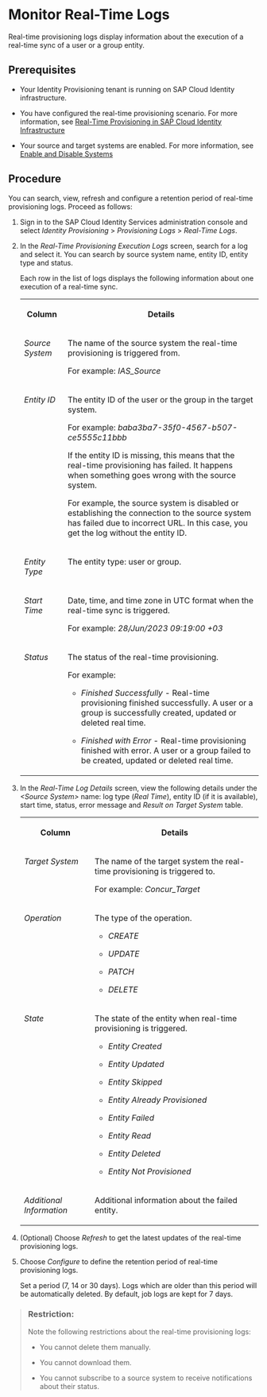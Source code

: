 <!-- loioa8deb0d43c15459f8ce05ffc0b452383 -->

# Monitor Real-Time Logs

Real-time provisioning logs display information about the execution of a real-time sync of a user or a group entity.



<a name="loioa8deb0d43c15459f8ce05ffc0b452383__section_a1h_qcb_yxb"/>

## Prerequisites

-   Your Identity Provisioning tenant is running on SAP Cloud Identity infrastructure.

-   You have configured the real-time provisioning scenario. For more information, see [Real-Time Provisioning in SAP Cloud Identity Infrastructure](https://help.sap.com/docs/identity-provisioning/identity-provisioning/real-time-provisioning-in-sap-cloud-identity-infrastructure?version=Cloud)

-   Your source and target systems are enabled. For more information, see [Enable and Disable Systems](../Operation-Guide/enable-and-disable-systems-89da372.md)




<a name="loioa8deb0d43c15459f8ce05ffc0b452383__section_syl_hdb_yxb"/>

## Procedure

You can search, view, refresh and configure a retention period of real-time provisioning logs. Proceed as follows:

1.  Sign in to the SAP Cloud Identity Services administration console and select *Identity Provisioning* \> *Provisioning Logs* \> *Real-Time Logs*.

2.  In the *Real-Time Provisioning Execution Logs* screen, search for a log and select it. You can search by source system name, entity ID, entity type and status.

    Each row in the list of logs displays the following information about one execution of a real-time sync.


    <table>
    <tr>
    <th valign="top">

    Column
    
    </th>
    <th valign="top">

    Details
    
    </th>
    </tr>
    <tr>
    <td valign="top">
    
    *Source System* 
    
    </td>
    <td valign="top">
    
    The name of the source system the real-time provisioning is triggered from.

    For example: *IAS\_Source*
    
    </td>
    </tr>
    <tr>
    <td valign="top">
    
    *Entity ID* 
    
    </td>
    <td valign="top">
    
    The entity ID of the user or the group in the target system.

    For example: *baba3ba7-35f0-4567-b507-ce5555c11bbb*

    If the entity ID is missing, this means that the real-time provisioning has failed. It happens when something goes wrong with the source system.

    For example, the source system is disabled or establishing the connection to the source system has failed due to incorrect URL. In this case, you get the log without the entity ID.
    
    </td>
    </tr>
    <tr>
    <td valign="top">
    
    *Entity Type* 
    
    </td>
    <td valign="top">
    
    The entity type: user or group.
    
    </td>
    </tr>
    <tr>
    <td valign="top">
    
    *Start Time* 
    
    </td>
    <td valign="top">
    
    Date, time, and time zone in UTC format when the real-time sync is triggered.

    For example: *28/Jun/2023 09:19:00 +03*
    
    </td>
    </tr>
    <tr>
    <td valign="top">
    
    *Status* 
    
    </td>
    <td valign="top">
    
    The status of the real-time provisioning.

    For example:

    -   *Finished Successfully* - Real-time provisioning finished successfully. A user or a group is successfully created, updated or deleted real time.

    -   *Finished with Error* - Real-time provisioning finished with error. A user or a group failed to be created, updated or deleted real time.



    
    </td>
    </tr>
    </table>
    
3.  In the *Real-Time Log Details* screen, view the following details under the *<Source System\>* name: log type \(*Real Time*\), entity ID \(if it is available\), start time, status, error message and *Result on Target System* table.


    <table>
    <tr>
    <th valign="top">

    Column
    
    </th>
    <th valign="top">

    Details
    
    </th>
    </tr>
    <tr>
    <td valign="top">
    
    *Target System* 
    
    </td>
    <td valign="top">
    
    The name of the target system the real-time provisioning is triggered to.

    For example: *Concur\_Target*
    
    </td>
    </tr>
    <tr>
    <td valign="top">
    
    *Operation* 
    
    </td>
    <td valign="top">
    
    The type of the operation.

    -   *CREATE*

    -   *UPDATE*

    -   *PATCH*

    -   *DELETE*



    
    </td>
    </tr>
    <tr>
    <td valign="top">
    
    *State* 
    
    </td>
    <td valign="top">
    
    The state of the entity when real-time provisioning is triggered.

    -   *Entity Created*

    -   *Entity Updated*

    -   *Entity Skipped*

    -   *Entity Already Provisioned*

    -   *Entity Failed*

    -   *Entity Read*

    -   *Entity Deleted*

    -   *Entity Not Provisioned*



    
    </td>
    </tr>
    <tr>
    <td valign="top">
    
    *Additional Information* 
    
    </td>
    <td valign="top">
    
    Additional information about the failed entity.
    
    </td>
    </tr>
    </table>
    
4.  \(Optional\) Choose *Refresh* to get the latest updates of the real-time provisioning logs.

5.  Choose *Configure* to define the retention period of real-time provisioning logs.

    Set a period \(7, 14 or 30 days\). Logs which are older than this period will be automatically deleted. By default, job logs are kept for 7 days.


> ### Restriction:  
> Note the following restrictions about the real-time provisioning logs:
> 
> -   You cannot delete them manually.
> 
> -   You cannot download them.
> 
> -   You cannot subscribe to a source system to receive notifications about their status.


